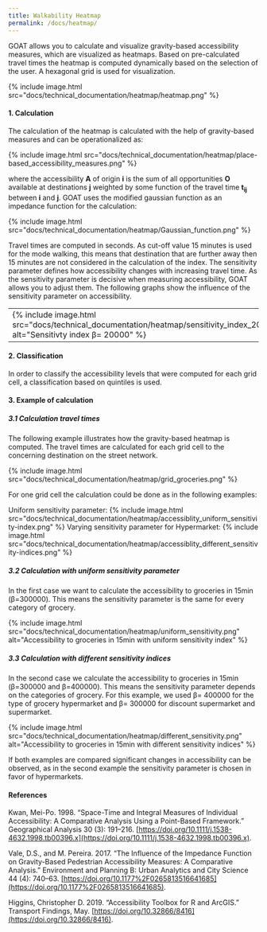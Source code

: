 ```yaml
---
title: Walkability Heatmap
permalink: /docs/heatmap/
---
```


GOAT allows you to calculate and visualize gravity-based accessibility measures, which are visualized as heatmaps. Based on pre-calculated travel times the heatmap is computed dynamically based on the selection of the user. A hexagonal grid is used for visualization.

{% include image.html src="docs/technical_documentation/heatmap/heatmap.png" %}

#### 1. Calculation
The calculation of the heatmap is calculated with the help of gravity-based measures and can be operationalized as:

{% include image.html src="docs/technical_documentation/heatmap/place-based_accessibility_measures.png" %}

where the accessibility <b>A</b> of origin <b>i</b> is the sum of all opportunities <b>O</b> available at destinations <b>j</b> weighted by some function of the travel time <b> t<sub>ij</sub></b>  between <b>i</b> and <b>j</b>. GOAT uses the modified gaussian function as an impedance function for the calculation: 

{% include image.html src="docs/technical_documentation/heatmap/Gaussian_function.png" %}

Travel times are computed in seconds. As cut-off value 15 minutes is used for the mode walking, this means that destination that are further away then 15 minutes are not considered in the calculation of the index.
The sensitivity parameter defines how accessibility changes with increasing travel time. As the sensitivity parameter is decisive when measuring accessibility, GOAT allows you to adjust them. The following graphs show the influence of the sensitivity parameter on accessibility. 

<table><tr>
<td> {% include image.html src="docs/technical_documentation/heatmap/sensitivity_index_20000.png" alt="Sensitivty index β= 20000" %} </td>
<td> {% include image.html src="docs/technical_documentation/heatmap/sensitivity_index_30000.png" alt="Sensitivty index β= 30000" %} </td>
</tr></table>

#### 2. Classification
In order to classify the accessibility levels that were computed for each grid cell, a classification based on quintiles is used. 

#### 3. Example of calculation
##### 3.1 Calculation travel times
The following example illustrates how the gravity-based heatmap is computed.
The travel times are calculated for each grid cell to the concerning destination on the street network. 


{% include image.html src="docs/technical_documentation/heatmap/grid_groceries.png" %}

For one grid cell the calculation could be done as in the following examples:

Uniform sensitivity parameter:
{% include image.html src="docs/technical_documentation/heatmap/accessiblity_uniform_sensitivity-index.png" %}
Varying sensitivity parameter for Hypermarket:
{% include image.html src="docs/technical_documentation/heatmap/accessiblity_different_sensitivity-indices.png" %}

##### 3.2 Calculation with uniform sensitivity parameter
In the first case we want to calculate the accessibility to groceries in 15min (β=300000).
This means the sensitivity parameter is the same for every category of grocery. 

{% include image.html src="docs/technical_documentation/heatmap/uniform_sensitivity.png" alt="Accessibility to groceries in 15min with uniform sensitivity index" %}

##### 3.3 Calculation with different sensitivity indices
In the second case we calculate the accessibility to groceries in 15min (β=300000 and 
β=400000). This means the sensitivity parameter depends on the categories of grocery. For this example, we used β= 400000 for the type of grocery hypermarket and β= 300000 for discount supermarket and supermarket.

{% include image.html src="docs/technical_documentation/heatmap/different_sensitivity.png" alt="Accessibility to groceries in 15min with different sensitivity indices" %}


If both examples are compared significant changes in accessibility can be observed, as in the second example the sensitivity parameter is chosen in favor of hypermarkets. 

#### References

Kwan, Mei-Po. 1998. “Space-Time and Integral Measures of Individual Accessibility: A Comparative Analysis Using a Point-Based Framework.” Geographical Analysis 30 (3): 191–216. [https://doi.org/10.1111/j.1538-4632.1998.tb00396.x](https://doi.org/10.1111/j.1538-4632.1998.tb00396.x).

Vale, D.S., and M. Pereira. 2017. “The Influence of the Impedance Function on Gravity-Based Pedestrian Accessibility Measures: A Comparative Analysis.” Environment and Planning B: Urban Analytics and City Science 44 (4): 740–63. [https://doi.org/10.1177%2F0265813516641685](https://doi.org/10.1177%2F0265813516641685).

Higgins, Christopher D. 2019. “Accessibility Toolbox for R and ArcGIS.” Transport Findings, May. [https://doi.org/10.32866/8416](https://doi.org/10.32866/8416).
